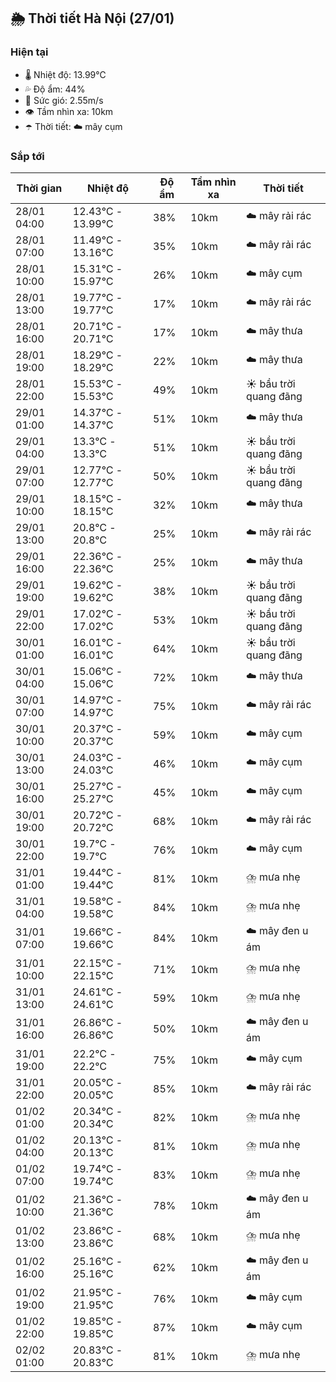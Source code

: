 ## 🌦️ Thời tiết Hà Nội (27/01)

### Hiện tại

- 🌡️ Nhiệt độ: 13.99℃
- 💦 Độ ẩm: 44%
- 💨 Sức gió: 2.55m/s
- 👁️ Tầm nhìn xa: 10km
- ☂️ Thời tiết: ☁️ mây cụm

### Sắp tới

| Thời gian | Nhiệt độ | Độ ẩm | Tầm nhìn xa | Thời tiết |
| --- | --- | --- | --- | --- |
| 28/01 04:00 | 12.43℃ - 13.99℃ | 38% | 10km | ☁️ mây rải rác |
| 28/01 07:00 | 11.49℃ - 13.16℃ | 35% | 10km | ☁️ mây rải rác |
| 28/01 10:00 | 15.31℃ - 15.97℃ | 26% | 10km | ☁️ mây cụm |
| 28/01 13:00 | 19.77℃ - 19.77℃ | 17% | 10km | ☁️ mây rải rác |
| 28/01 16:00 | 20.71℃ - 20.71℃ | 17% | 10km | ☁️ mây thưa |
| 28/01 19:00 | 18.29℃ - 18.29℃ | 22% | 10km | ☁️ mây thưa |
| 28/01 22:00 | 15.53℃ - 15.53℃ | 49% | 10km | ☀️ bầu trời quang đãng |
| 29/01 01:00 | 14.37℃ - 14.37℃ | 51% | 10km | ☁️ mây thưa |
| 29/01 04:00 | 13.3℃ - 13.3℃ | 51% | 10km | ☀️ bầu trời quang đãng |
| 29/01 07:00 | 12.77℃ - 12.77℃ | 50% | 10km | ☀️ bầu trời quang đãng |
| 29/01 10:00 | 18.15℃ - 18.15℃ | 32% | 10km | ☁️ mây thưa |
| 29/01 13:00 | 20.8℃ - 20.8℃ | 25% | 10km | ☁️ mây rải rác |
| 29/01 16:00 | 22.36℃ - 22.36℃ | 25% | 10km | ☁️ mây thưa |
| 29/01 19:00 | 19.62℃ - 19.62℃ | 38% | 10km | ☀️ bầu trời quang đãng |
| 29/01 22:00 | 17.02℃ - 17.02℃ | 53% | 10km | ☀️ bầu trời quang đãng |
| 30/01 01:00 | 16.01℃ - 16.01℃ | 64% | 10km | ☀️ bầu trời quang đãng |
| 30/01 04:00 | 15.06℃ - 15.06℃ | 72% | 10km | ☁️ mây thưa |
| 30/01 07:00 | 14.97℃ - 14.97℃ | 75% | 10km | ☁️ mây rải rác |
| 30/01 10:00 | 20.37℃ - 20.37℃ | 59% | 10km | ☁️ mây cụm |
| 30/01 13:00 | 24.03℃ - 24.03℃ | 46% | 10km | ☁️ mây cụm |
| 30/01 16:00 | 25.27℃ - 25.27℃ | 45% | 10km | ☁️ mây cụm |
| 30/01 19:00 | 20.72℃ - 20.72℃ | 68% | 10km | ☁️ mây rải rác |
| 30/01 22:00 | 19.7℃ - 19.7℃ | 76% | 10km | ☁️ mây cụm |
| 31/01 01:00 | 19.44℃ - 19.44℃ | 81% | 10km | ⛈️ mưa nhẹ |
| 31/01 04:00 | 19.58℃ - 19.58℃ | 84% | 10km | ⛈️ mưa nhẹ |
| 31/01 07:00 | 19.66℃ - 19.66℃ | 84% | 10km | ☁️ mây đen u ám |
| 31/01 10:00 | 22.15℃ - 22.15℃ | 71% | 10km | ⛈️ mưa nhẹ |
| 31/01 13:00 | 24.61℃ - 24.61℃ | 59% | 10km | ⛈️ mưa nhẹ |
| 31/01 16:00 | 26.86℃ - 26.86℃ | 50% | 10km | ☁️ mây đen u ám |
| 31/01 19:00 | 22.2℃ - 22.2℃ | 75% | 10km | ☁️ mây cụm |
| 31/01 22:00 | 20.05℃ - 20.05℃ | 85% | 10km | ☁️ mây rải rác |
| 01/02 01:00 | 20.34℃ - 20.34℃ | 82% | 10km | ⛈️ mưa nhẹ |
| 01/02 04:00 | 20.13℃ - 20.13℃ | 81% | 10km | ⛈️ mưa nhẹ |
| 01/02 07:00 | 19.74℃ - 19.74℃ | 83% | 10km | ⛈️ mưa nhẹ |
| 01/02 10:00 | 21.36℃ - 21.36℃ | 78% | 10km | ☁️ mây đen u ám |
| 01/02 13:00 | 23.86℃ - 23.86℃ | 68% | 10km | ⛈️ mưa nhẹ |
| 01/02 16:00 | 25.16℃ - 25.16℃ | 62% | 10km | ☁️ mây đen u ám |
| 01/02 19:00 | 21.95℃ - 21.95℃ | 76% | 10km | ☁️ mây cụm |
| 01/02 22:00 | 19.85℃ - 19.85℃ | 87% | 10km | ☁️ mây cụm |
| 02/02 01:00 | 20.83℃ - 20.83℃ | 81% | 10km | ⛈️ mưa nhẹ |
